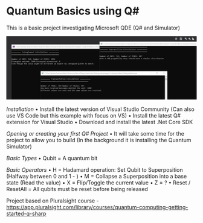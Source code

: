 # Quantum Basics using Q#
This is a basic project investigating Microsoft QDE (Q# and Simulator)

![Image console applications](https://github.com/mariusvrstr/QuantumBasics/blob/master/images/Excecution.PNG?raw=true)

*Installation*
	• Install the latest version of Visual Studio Community (Can also use VS Code but this example with focus on VS)
	• Install the latest Q# extension for Visual Studio
	• Download and install the latest .Net Core SDK


*Opening or creating your first Q# Project*
	• It will take some time for the project to allow you to build (In the background it is installing the Quantum Simulator)

*Basic Types*
	• Qubit = A quantum bit

*Basic Operators*
	• H = Hadamard operation: Set Qubit to Superposition (Halfway between 0 and 1 - )
	• M = Collapse a Superposition into a base state (Read the value)
	• X = Flip/Toggle the current value
	• Z = ?
  • Reset / ResetAll = All qubits must be reset before being released
  
 Project based on Pluralsight course - https://app.pluralsight.com/library/courses/quantum-computing-getting-started-q-sharp
